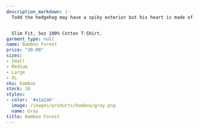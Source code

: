 ```yaml
---
description_markdown: |-
  Todd the hedgehog may have a spiky exterior but his heart is made of gold. Unfortunately this weighs him down and makes it difficult for him to get around.


  Slim Fit, 5oz 100% Cotton T-Shirt.
garment_type: null
name: Bamboo Forest
price: "30.00"
sizes:
- Small
- Medium
- Large
- XL
sku: bamboo
stock: 10
styles:
- color: '#a1a2a6'
  image: /images/products/bamboo/gray.png
  name: Gray
title: Bamboo Forest
---
```

